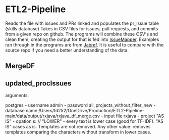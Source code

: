 # ETL2-Pipeline

Reads the file with issues and PRs linked and populates the pr_issue table (skills database)
Takes in CSV files for issues, pull requests, and commits from a given repo on github.
The programs will combine these CSV's and clean them, creating the output for that is fed into [IssueMapper](https://github.com/fabiojavamarcos/mapIssues2).
Examples ran through in the programs are from [Jabref](https://github.com/JabRef/jabref). It is useful to compare with the source repo if you need a better understanding of the data.

## MergeDF

## updated_procIssues
arguments:

postgres - username
admin - password
all_projects_without_filter_new - database name
/Users/fd252/OneDrive/Production/ETL2-Pipeline-main/data/output/rxjava/rxjava_df_merge.csv - input file
rxjava - project
"AS IS" - opation s: // "LOWER" - every text is lower case (good for TF-IDF). "AS IS" cases as is. Templates are not removed. Any other value: removes templates comparing the characters without transform in lower cases.
